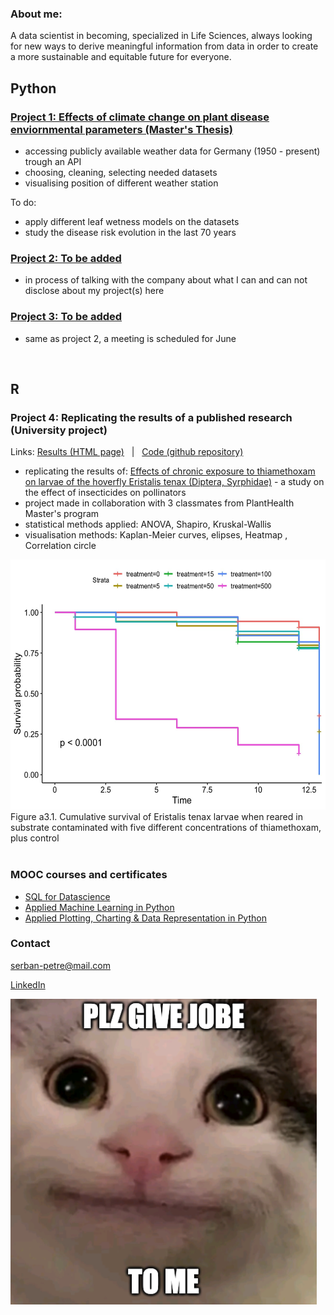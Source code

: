 ### About me:
A data scientist in becoming, specialized in Life Sciences, always looking for new ways to derive meaningful information from data in order to create a more sustainable and equitable future for everyone.



## Python

### [Project 1: Effects of climate change on plant disease enviornmental parameters (Master's Thesis)](https://github.com/serbanradulescu/master_thesis/blob/main/project.ipynb)

* accessing publicly available weather data for Germany (1950 - present) trough an API
* choosing, cleaning, selecting needed datasets
* visualising position of different weather station

To do:
* apply different leaf wetness models on the datasets
* study the disease risk evolution in the last 70 years

### [Project 2: To be added](www.notyet.com)
* in process of talking with the company about what I can and can not disclose about my project(s) here

### [Project 3: To be added](www.notyet.com)
* same as project 2, a meeting is scheduled for June

<br />

## R

### Project 4: Replicating the results of a published research (University project) 
Links: [Results (HTML page)](https://htmlpreview.github.io/?https://github.com/serbanradulescu/dataproject/blob/main/Final-results.html) &nbsp; | &nbsp;  [Code (github repository)](https://github.com/serbanradulescu/dataproject)

* replicating the results of: [Effects of chronic exposure to thiamethoxam on larvae of the hoverfly Eristalis tenax (Diptera, Syrphidae)](https://peerj.com/articles/4258/) - a study on the effect of insecticides on pollinators
* project made in collaboration with 3 classmates from PlantHealth Master's program
* statistical methods applied: ANOVA, Shapiro, Kruskal-Wallis
* visualisation methods: Kaplan-Meier curves, elipses, Heatmap , Correlation circle

<img src="images/Kaplan-Meier_curves.jpg" width="600" height="400">
Figure a3.1. Cumulative survival of Eristalis tenax larvae when reared in substrate contaminated with five different concentrations of thiamethoxam, plus control

<br />
<br />

### MOOC courses and certificates
 * [SQL for Datascience](https://www.coursera.org/account/accomplishments/verify/KF9V6CH5GP6Q)
 * [Applied Machine Learning in Python](https://www.coursera.org/account/accomplishments/verify/YA7S96MHRFN9)
 * [Applied Plotting, Charting & Data Representation in Python](https://www.coursera.org/account/accomplishments/verify/9XYPE8NM8C5T)

### Contact

serban-petre@mail.com
 
[LinkedIn](https://www.linkedin.com/in/serban-petre-radulescu-6b50121a2/)

![](images/Screenshot%202022-05-27%20at%2014.09.58.png)
